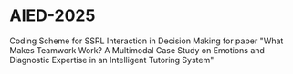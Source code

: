 # AIED-2025
Coding Scheme for SSRL Interaction in Decision Making for paper "What Makes Teamwork Work? A Multimodal Case Study on Emotions and Diagnostic Expertise in an Intelligent Tutoring System"
